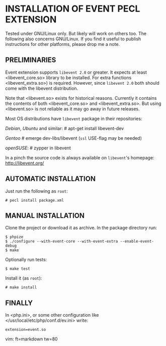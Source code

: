 INSTALLATION OF EVENT PECL EXTENSION
====================================

Tested under GNU/Linux only. But likely will work on others too. The following
also concerns GNU/Linux. If you find it useful to publish instructions for
other platforms, please drop me a note. 


PRELIMINARIES
-------------

Event extension supports `libevent 2.0` or greater. It expects at least
<libevent_core.so> library to be installed. For extra functions
<libevent_extra.so>) is required. However, since `libevent 2.0` both should
come with the libevent distribution.

Note that <libevent.so> exists for historical reasons. Currently it contains
the contents of both <libevent_core.so> and <libevent_extra.so>. But using
<libevent.so> is not reliable as it may go away in future releases.

Most OS distributions have `libevent` package in their repositories:

*Debian*, *Ubuntu* and similar:
	# apt-get install libevent-dev

*Gentoo*
	# emerge dev-libs/libevent
	(`ssl` USE-flag may be needed)

*openSUSE*:
	# zypper in libevent

In a pinch the source code is always available on `libevent`'s homepage:
<http://libevent.org/>


AUTOMATIC INSTALLATION
----------------------

Just run the following as `root`: 

	# pecl install package.xml


MANUAL INSTALLATION
-------------------

Clone the project or download it as archive. In the package directory run:

	$ phpize
	$ ./configure --with-event-core --with-event-extra --enable-event-debug
	$ make 

Optionally run tests:

	$ make test

Install it (as `root`):

	# make install


FINALLY
------

In <php.ini>, or some other configuration like
</usr/local/etc/php/conf.d/ev.ini> write:

	extension=event.so


vim: ft=markdown tw=80
